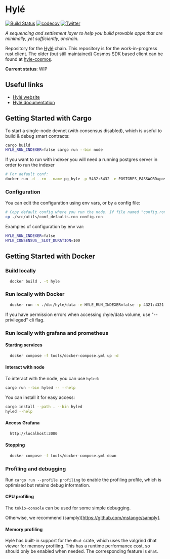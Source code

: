 # Hylé

[![Build Status][actions-badge]][actions-url]
[![codecov][codecov-badge]][codecov-url]
[![Twitter][twitter-badge]][twitter-url]


_A sequencing and settlement layer to help you build provable apps that are minimally, yet sufficiently, onchain._

Repository for the [Hylé](https://hyle.eu) chain. This repository is for the work-in-progress rust client.
The older (but still maintained) Cosmos SDK based client can be found at [hyle-cosmos](https://github.com/Hyle-org/hyle-cosmos).

**Current status**: WIP

## Useful links

- [Hylé website](https://www.hyle.eu/)
- [Hylé documentation](https://docs.hyle.eu)

## Getting Started with Cargo

To start a single-node devnet (with consensus disabled), which is useful to build & debug smart contracts:

```bash
cargo build
HYLE_RUN_INDEXER=false cargo run --bin node
```

If you want to run with indexer you will need a running postgres server in order to run the indexer
```bash
# For default conf:
docker run -d --rm --name pg_hyle -p 5432:5432 -e POSTGRES_PASSWORD=postgres postgres
```

### Configuration 

You can edit the configuration using env vars, or by a config file:
```bash
# Copy default config where you run the node. If file named "config.ron" is present, it will be loaded by node at startup.
cp ./src/utils/conf_defaults.ron config.ron
```

Examples of configuration by env var:
```bash
HYLE_RUN_INDEXER=false 
HYLE_CONSENSUS__SLOT_DURATION=100
```

## Getting Started with Docker

### Build locally

```bash
  docker build . -t hyle

```

### Run locally with Docker

```bash
  docker run -v ./db:/hyle/data -e HYLE_RUN_INDEXER=false -p 4321:4321 -p 1234:1234 hyle
```

If you have permission errors when accessing /hyle/data volume, use "--privileged" cli flag.

### Run locally with grafana and prometheus

#### Starting services

```bash
  docker compose -f tools/docker-compose.yml up -d
```

#### Interact with node 

To interact with the node, you can use `hyled`:

```bash
cargo run --bin hyled -- --help
```

You can install it for easy access: 
```bash
cargo install --path . --bin hyled
hyled --help
```

#### Access Grafana

```bash
  http://localhost:3000
```

#### Stopping

```bash
  docker compose -f tools/docker-compose.yml down
```

### Profiling and debugging

Run `cargo run --profile profiling` to enable the profiling profile, which is optimised but retains debug information.

#### CPU profiling

The `tokio-console` can be used for some simple debugging.

Otherwise, we recommend (samply)[https://github.com/mstange/samply].

#### Memory profiling

Hylé has built-in support for the `dhat` crate, which uses the valgrind dhat viewer for memory profiling.
This has a runtime performance cost, so should only be enabled when needed. The corresponding feature is `dhat`.


[actions-badge]: https://img.shields.io/github/actions/workflow/status/Hyle-org/hyle/ci.yml?branch=main
[actions-url]: https://github.com/Hyle-org/hyle/actions?query=workflow%3ATests+branch%3Amain
[codecov-badge]: https://codecov.io/gh/Hyle-org/hyle/graph/badge.svg?token=S87GT99Q62
[codecov-url]: https://codecov.io/gh/Hyle-org/hyle
[twitter-badge]: https://img.shields.io/twitter/follow/hyle_org
[twitter-url]: https://x.com/hyle_org
